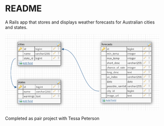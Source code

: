 # README

A Rails app that stores and displays weather forecasts for Australian cities and states.

![Database diagram](database-design.png)

Completed as pair project with Tessa Peterson